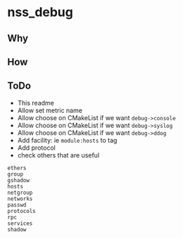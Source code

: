 # nss_debug


## Why

## How

## ToDo

- This readme
- Allow set metric name
- Allow choose on CMakeList if we want `debug->console`
- Allow choose on CMakeList if we want `debug->syslog`
- Allow choose on CMakeList if we want `debug->ddog`
- Add facility: ie `module:hosts` to tag
- Add protocol
- check others that are useful 


```
ethers
group
gshadow
hosts
netgroup
networks
passwd
protocols
rpc
services
shadow
```
